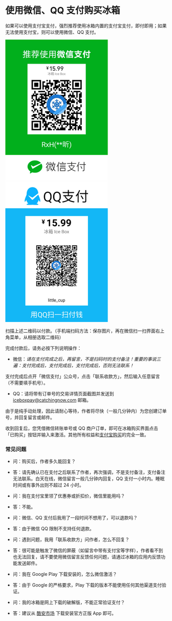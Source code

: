 # 使用微信、QQ 支付购买冰箱

如果可以使用支付宝支付，强烈推荐使用冰箱内置的支付宝支付，即付即用；如果无法使用支付宝，则可以使用微信、QQ 支付。

<img src="/wechatpay.jpg?raw=true" width="320"><img src="/qqpay.jpg?raw=true" width="320">

扫描上述二维码以付款。（手机端扫码方法：保存图片，再在微信扫一扫界面右上角菜单，从相册选取二维码）

完成付款后，请务必按下列说明操作：

- 微信：_请在支付完成之后，再留言，不是扫码时的支付备注！重要的事说三遍：支付完成后，支付完成后，支付完成后，否则无法联系！_

支付完成后点开「微信支付」公众号，点击「联系收款方」，然后输入任意留言（不需要填手机号）。

- QQ：请将带有订单号的交易详情页面截图并发送到 <iceboxpay@catchingnow.com> 邮箱。

由于是纯手动处理，因此请耐心等待，作者将尽快（一般几分钟内）为您创建订单号，并回复留言或邮件。

收到回复后，您凭借微信转账单号或 QQ 商户订单，即可在冰箱购买界面点击「已购买」按钮并输入来激活。其他所有权益和[支付宝购买](https://iceboxdoc.catchingnow.com/%E8%BD%AF%E4%BB%B6%E8%B4%AD%E4%B9%B0%E8%AF%B4%E6%98%8E)的完全一致。

### 常见问题

- 问：购买后，作者多久能回复？
- 答：请先确认已在支付之后联系了作者，再次强调，不是支付备注，支付备注无法联系。白天在线，微信留言一般几分钟内回复，QQ 支付一小时内。睡眠时间或有事外出则不超过 24 小时。

- 问：我在支付宝里领了优惠券或折扣价，微信里能用吗？
- 答：不能。

- 问：微信、QQ 支付后我用了一段时间不想用了，可以退款吗？
- 答：由于微信 QQ 限制不支持任何退款。

- 问：遇到问题，我用「联系收款方」问作者，怎么不回复？
- 答：很可能是触发了微信的屏蔽（如留言中带有支付宝等字样），作者看不到也无法回复，请不要使用微信留言反馈任何问题，请通过冰箱的应用内反馈功能发送邮件。

- 问：我在 Google Play 下载安装的，怎么微信激活？
- 答：由于 Google 的严格要求，Play 下载的版本不能使用任何其他渠道支付验证。

- 问：我的冰箱是网上下载的破解版，不能正常验证支付？
- 答：建议从 [酷安市场](https://coolapk.com/apk/com.catchingnow.icebox) 下载安装官方正版 App 即可。

